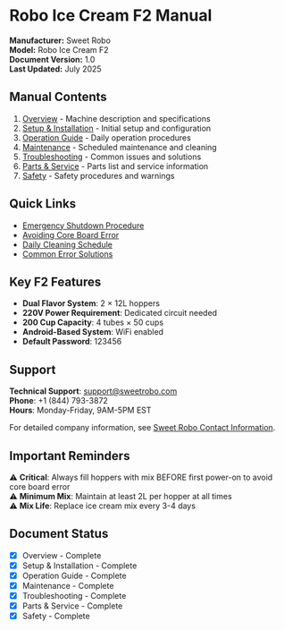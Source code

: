 # Robo Ice Cream F2 Manual

**Manufacturer:** Sweet Robo  
**Model:** Robo Ice Cream F2  
**Document Version:** 1.0  
**Last Updated:** July 2025

## Manual Contents

1. [Overview](overview.md) - Machine description and specifications
2. [Setup & Installation](setup.md) - Initial setup and configuration
3. [Operation Guide](operation.md) - Daily operation procedures
4. [Maintenance](maintenance.md) - Scheduled maintenance and cleaning
5. [Troubleshooting](troubleshooting.md) - Common issues and solutions
6. [Parts & Service](parts-service.md) - Parts list and service information
7. [Safety](safety.md) - Safety procedures and warnings

## Quick Links

- [Emergency Shutdown Procedure](./safety.md#emergency-shutdown)
- [Avoiding Core Board Error](./setup.md#critical-first-start---avoiding-core-board-error)
- [Daily Cleaning Schedule](./maintenance.md#cleaning-schedule)
- [Common Error Solutions](./troubleshooting.md#common-issues-and-solutions)

## Key F2 Features

- **Dual Flavor System**: 2 × 12L hoppers
- **220V Power Requirement**: Dedicated circuit needed
- **200 Cup Capacity**: 4 tubes × 50 cups
- **Android-Based System**: WiFi enabled
- **Default Password**: 123456

## Support

**Technical Support**: support@sweetrobo.com  
**Phone**: +1 (844) 793-3872  
**Hours**: Monday-Friday, 9AM-5PM EST

For detailed company information, see [Sweet Robo Contact Information](../shared/company-info.md).

## Important Reminders

⚠️ **Critical**: Always fill hoppers with mix BEFORE first power-on to avoid core board error  
⚠️ **Minimum Mix**: Maintain at least 2L per hopper at all times  
⚠️ **Mix Life**: Replace ice cream mix every 3-4 days  

## Document Status

- [x] Overview - Complete
- [x] Setup & Installation - Complete  
- [x] Operation Guide - Complete
- [x] Maintenance - Complete
- [x] Troubleshooting - Complete
- [x] Parts & Service - Complete
- [x] Safety - Complete